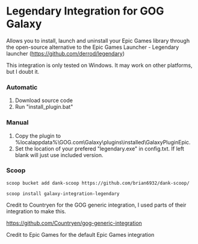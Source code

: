 # Legendary Integration for GOG Galaxy

Allows you to install, launch and uninstall your Epic Games library through the open-source alternative to the Epic Games Launcher - Legendary launcher (https://github.com/derrod/legendary)

This integration is only tested on Windows. It may work on other platforms, but I doubt it.

### Automatic

1. Download source code
2. Run "install_plugin.bat"

### Manual

1. Copy the plugin to %localappdata%\GOG.com\Galaxy\plugins\installed\GalaxyPluginEpic.
2. Set the location of your prefered "legendary.exe" in config.txt. If left blank will just use included version.

### Scoop

```
scoop bucket add dank-scoop https://github.com/brian6932/dank-scoop/
```
```
scoop install galaxy-integration-legendary
```

Credit to Countryen for the GOG generic integration, I used parts of their integration to make this.

https://github.com/Countryen/gog-generic-integration

Credit to Epic Games for the default Epic Games integration